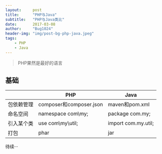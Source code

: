 ```yaml
---
layout:     post
title:      "PHP与Java"
subtitle:   "PHP与Java类比"
date:       2017-03-08
author:     "Bug1024"
header-img: "img/post-bg-php-java.jpeg"
tags:
    - PHP
    - Java
---
```


> PHP果然是最好的语言

## 基础

|                       |PHP                     |Java                               |
|-----------------------|------------------------|-----------------------------------|
|包依赖管理             |composer和composer.json |maven和pom.xml                     |
|命名空间               |namespace com\my;       |package com.my;                    |
|引入某个类             |use com\my\util;        |import com.my.util;                |
|打包                   |phar                    |jar                                |

待续···
